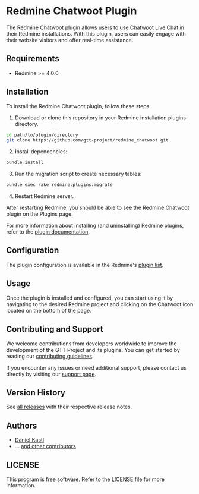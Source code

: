 # Redmine Chatwoot Plugin

The Redmine Chatwoot plugin allows users to use [Chatwoot](https://www.chatwoot.com/)
Live Chat in their Redmine installations. With this plugin, users can easily
engage with their website visitors and offer real-time assistance.

## Requirements

- Redmine >= 4.0.0

## Installation

To install the Redmine Chatwoot plugin, follow these steps:

1. Download or clone this repository in your Redmine installation plugins directory.

```sh
cd path/to/plugin/directory
git clone https://github.com/gtt-project/redmine_chatwoot.git
```

2. Install dependencies:

```sh
bundle install
```

3. Run the migration script to create necessary tables:

```sh
bundle exec rake redmine:plugins:migrate
```

4. Restart Redmine server.

After restarting Redmine, you should be able to see the Redmine Chatwoot plugin
on the Plugins page.

For more information about installing (and uninstalling) Redmine plugins, refer
to the [plugin documentation](https://www.redmine.org/wiki/redmine/Plugins).

## Configuration

The plugin configuration is available in the Redmine's [plugin list](http://localhost:3000/admin/plugins).

## Usage

Once the plugin is installed and configured, you can start using it by navigating
to the desired Redmine project and clicking on the Chatwoot icon located on the
bottom of the page.

## Contributing and Support

We welcome contributions from developers worldwide to improve the development of
the GTT Project and its plugins. You can get started by reading our
[contributing guidelines](https://github.com/gtt-project/.github/blob/main/CONTRIBUTING.md).

If you encounter any issues or need additional support, please contact us
directly by visiting our [support page](https://github.com/gtt-project/.github/blob/main/CONTRIBUTING.md).

## Version History

See [all releases](https://github.com/gtt-project/redmine_chatwoot/releases)
with their respective release notes.

## Authors

- [Daniel Kastl](https://github.com/dkastl)
- ... [and other contributors](https://github.com/gtt-project/redmine_chatwoot/graphs/contributors)

## LICENSE

This program is free software. Refer to the [LICENSE](LICENSE) file for more information.
